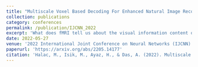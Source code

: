 ```yaml
---
title: "Multiscale Voxel Based Decoding For Enhanced Natural Image Reconstruction From Brain Activity"
collection: publications
category: conferences
permalink: /publication/IJCNN_2022
excerpt: 'What does fMRI tell us about the visual information content of the brain? Can we decode what people are looking at by analyzing their brain activation patterns? Read more to learn more 🤓'
date: 2022-05-27
venue: '2022 International Joint Conference on Neural Networks (IJCNN)'
paperurl: 'https://arxiv.org/abs/2205.14177'
citation: 'Halac, M., Isik, M., Ayaz, H., & Das, A. (2022). Multiscale Voxel Based Decoding For Enhanced Natural Image Reconstruction From Brain Activity. Proceedings of ... International Joint Conference on Neural Networks, 1–7. https://doi.org/10.1109/IJCNN55064.2022.9892430'
---
```


